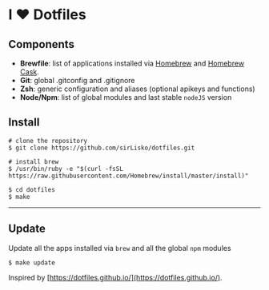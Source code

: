 # I ❤ Dotfiles

## Components
* **Brewfile**: list of applications installed via [Homebrew](http://brew.sh/) and [Homebrew Cask](https://caskroom.github.io/).
* **Git**: global .gitconfig and .gitignore
* **Zsh**: generic configuration and aliases (optional apikeys and functions)
* **Node/Npm**: list of global modules and last stable `nodeJS` version

## Install
```
# clone the repository
$ git clone https://github.com/sirLisko/dotfiles.git

# install brew
$ /usr/bin/ruby -e "$(curl -fsSL https://raw.githubusercontent.com/Homebrew/install/master/install)"

$ cd dotfiles
$ make
```
---

## Update
Update all the apps installed via `brew` and all the global `npm` modules
```
$ make update
```

Inspired by [https://dotfiles.github.io/](https://dotfiles.github.io/).
